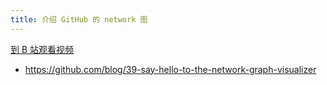 ```yaml
---
title: 介绍 GitHub 的 network 图
---
```


[到 B 站观看视频](https://www.bilibili.com/video/av96726698)

- <https://github.com/blog/39-say-hello-to-the-network-graph-visualizer>
